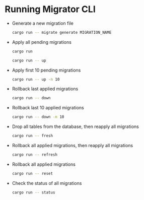 # Running Migrator CLI

- Generate a new migration file

    ```sh
    cargo run -- migrate generate MIGRATION_NAME
    ```

- Apply all pending migrations

    ```sh
    cargo run
    ```

    ```sh
    cargo run -- up
    ```

- Apply first 10 pending migrations

    ```sh
    cargo run -- up -n 10
    ```

- Rollback last applied migrations

    ```sh
    cargo run -- down
    ```

- Rollback last 10 applied migrations

    ```sh
    cargo run -- down -n 10
    ```

- Drop all tables from the database, then reapply all migrations

    ```sh
    cargo run -- fresh
    ```

- Rollback all applied migrations, then reapply all migrations

    ```sh
    cargo run -- refresh
    ```

- Rollback all applied migrations

    ```sh
    cargo run -- reset
    ```

- Check the status of all migrations

    ```sh
    cargo run -- status
    ```
